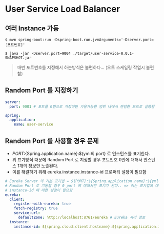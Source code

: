 # User Service Load Balancer

## 여러 Instance 가동

```shell
$ mvn spring-boot:run -Dspring-boot.run.jvmArguments='-Dserver.port=[포트번호]'

$ java -jar -Dserver.port=9004 ./target/user-service-0.0.1-SNAPSHOT.jar
```

> 매번 포트번호를 지정해서 하는방식은 불편하다... (오토 스케일링 작업시 불편함)

## Random Port 를 지정하기

```yaml
server:
  port: 9001 # 포트를 0번으로 지정하면 가용가능한 범위 내에서 랜덤한 포트로 실행됨

spring:
  application:
    name: user-service
```

## Random Port 를 사용할 경우 문제
- ${PORT}:${Spring.application.name}:${yml의 port} 로 인스턴스를 표기한다.
- 위 표기방식 때문에 Random Port 로 지정할 경우 포트번호 0번에 대해서 인스턴스 1개의 정보만 노출된다.
- 이를 해결하기 위해 eureka.instance.instance-id 프로퍼티 설정이 필요함
```yaml
# Eureka Server 의 기본 표기법 = ${PORT}:${Spring.application.name}:${yml의 port} 로 인스턴스를 표기한다
# Random Port 로 기동할 경우 0 port 에 대해서만 표기가 된다.. => 이는 표기법에 대한 문제
# instance-id 에 대한 설정이 필요함
eureka:
  client:
    register-with-eureka: true
    fetch-registry: true
    service-url:
      defaultZone: http://localhost:8761/eureka # Eureka 서버 정보
  instance:
    instance-id: ${spring.cloud.client.hostname}:${spring.application.instance_id:${random.value}}
```
